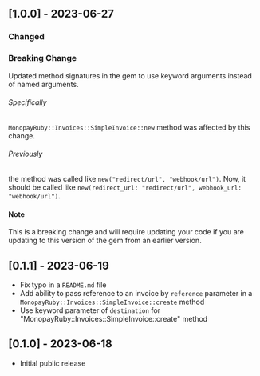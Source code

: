 ## [1.0.0] - 2023-06-27

### Changed

### Breaking Change
Updated method signatures in the gem to use keyword arguments instead of named arguments.

###### Specifically
`MonopayRuby::Invoices::SimpleInvoice::new` method was affected by this change.
###### Previously
the method was called like `new("redirect/url", "webhook/url")`. Now, it should be called like `new(redirect_url: "redirect/url", webhook_url: "webhook/url")`.
#### Note
This is a breaking change and will require updating your code if you are updating to this version of the gem from an earlier version.

## [0.1.1] - 2023-06-19

- Fix typo in a `README.md` file
- Add ability to pass reference to an invoice by `reference` parameter in a `MonopayRuby::Invoices::SimpleInvoice::create` method
- Use keyword parameter of `destination` for "MonopayRuby::Invoices::SimpleInvoice::create" method

## [0.1.0] - 2023-06-18

- Initial public release
